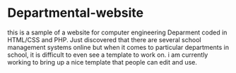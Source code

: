 # Departmental-website
this is a sample of a website for computer engineering Deparment coded in HTML/CSS and PHP.
Just discovered that there are several school management systems online but when it comes to particular departments in school, it is difficult to even see a template to work on.
i am currently working to bring up a nice template that people can edit and use.